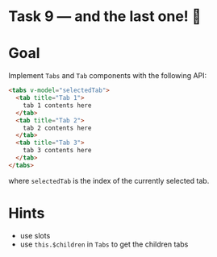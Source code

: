 # Task 9 — and the last one! 🎉

# Goal

Implement `Tabs` and `Tab` components with the following API:

```html
<tabs v-model="selectedTab">
  <tab title="Tab 1">
    tab 1 contents here
  </tab>
  <tab title="Tab 2">
    tab 2 contents here
  </tab>
  <tab title="Tab 3">
    tab 3 contents here
  </tab>
</tabs>
```

where `selectedTab` is the index of the currently selected tab.

# Hints

- use slots
- use `this.$children` in `Tabs` to get the children tabs
